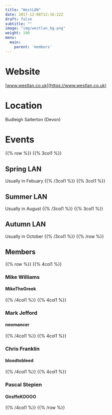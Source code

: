 ```yaml
---
title: "WestLAN"
date: 2017-12-06T12:16:22Z
draft: false
subtitle: ""
image: "img/westlan_bg.png"
weight: 190
menu:
  main:
    parent: 'members'
---
```

# Website
[www.westlan.co.uk](https://www.westlan.co.uk)
# Location
Budleigh Salterton (Devon)
# Events
{{% row %}}
{{% 3col1 %}}
## Spring LAN
Usually in Febuary
{{% /3col1 %}}
{{% 3col1 %}}
## Summer LAN
Usually in August
{{% /3col1 %}}
{{% 3col1 %}}
## Autumn LAN
Usually in October
{{% /3col1 %}}
{{% /row %}}

## Members
{{% row %}}
{{% 4col1 %}}
### Mike Williams
#### MikeTheGreek
{{% /4col1 %}}
{{% 4col1 %}}
### Mark Jefford
#### neomancer
{{% /4col1 %}}
{{% 4col1 %}}
### Chris Franklin
#### bloodtobleed
{{% /4col1 %}}
{{% 4col1 %}}
### Pascal Stepien
#### GiraffeKOOOO
{{% /4col1 %}}
{{% /row %}}
